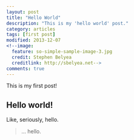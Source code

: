 ```yaml
---
layout: post
title: "Hello World"
description: "This is my 'hello world' post."
category: articles
tags: [first post]
modified: 2013-12-07
<!--image:
  feature: so-simple-sample-image-3.jpg
  credit: Stephen Belyea
  creditlink: http://sbelyea.net-->
comments: true  
---
```


This is my first post!

## Hello world!

Like, seriously, hello.

> ... hello.